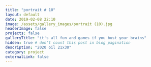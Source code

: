 ```yaml
---
title: "portrait # 10"
layout: default
date: 2019-02-08 22:10
image: /assets/gallery_images/portrait (10).jpg
headerImage: false
projects: false
galleryTitle: "it's all fun and games if you bust your brains"
hidden: true # don't count this post in blog pagination
description: "2020 oil 21x30"
category: project
externalLink: false
---
```

